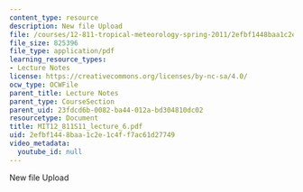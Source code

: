 ```yaml
---
content_type: resource
description: New file Upload
file: /courses/12-811-tropical-meteorology-spring-2011/2efbf1448baa1c2e1c4ff7ac61d27749_MIT12_811S11_lecture_6.pdf
file_size: 825396
file_type: application/pdf
learning_resource_types:
- Lecture Notes
license: https://creativecommons.org/licenses/by-nc-sa/4.0/
ocw_type: OCWFile
parent_title: Lecture Notes
parent_type: CourseSection
parent_uid: 23fdcd6b-0082-ba44-012a-bd304810dc02
resourcetype: Document
title: MIT12_811S11_lecture_6.pdf
uid: 2efbf144-8baa-1c2e-1c4f-f7ac61d27749
video_metadata:
  youtube_id: null
---
```

New file Upload